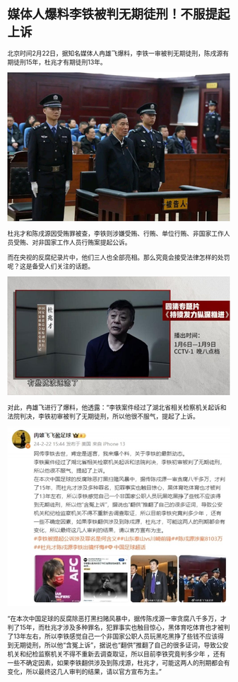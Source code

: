 # 媒体人爆料李铁被判无期徒刑！不服提起上诉

北京时间2月22日，据知名媒体人冉雄飞爆料，李铁一审被判无期徒刑，陈戌源有期徒刑15年，杜兆才有期徒刑13年。

![d7a7a1c1c1b6a15bfc057171c0516c90.jpg](https://raw.githubusercontent.com/qqhsx/qqnews_image/main/2024/02/22/媒体人爆料李铁被判无期徒刑！不服提起上诉/d7a7a1c1c1b6a15bfc057171c0516c90.jpg)

杜兆才和陈戌源因受贿罪被查，李铁则涉嫌受贿、行贿、单位行贿、非国家工作人员受贿、对非国家工作人员行贿案提起公诉。

而在央视的反腐纪录片中，他们三人也全部亮相。那么究竟会接受法律怎样的处罚呢？这是备受人们关注的话题。

![ccbeb7ffe704a52e20fed4e343f98b82.jpg](https://raw.githubusercontent.com/qqhsx/qqnews_image/main/2024/02/22/媒体人爆料李铁被判无期徒刑！不服提起上诉/ccbeb7ffe704a52e20fed4e343f98b82.jpg)

对此，冉雄飞进行了爆料，他透露：“李铁案件经过了湖北省相关检察机关起诉和法院判决，李铁初审被判了无期徒刑，所以他很不服气，提起了上诉。

![a0e513f171542dd68bdd7330367301b4.jpg](https://raw.githubusercontent.com/qqhsx/qqnews_image/main/2024/02/22/媒体人爆料李铁被判无期徒刑！不服提起上诉/a0e513f171542dd68bdd7330367301b4.jpg)

“在本次中国足球的反腐除恶打黑扫赌风暴中，据传陈戌源一审贪腐八千多万，才判了15年，而杜兆才涉及多种罪名，犯罪事实也触目惊心，黑体育吃体育也才被判了13年左右，所以李铁感觉自己一个非国家公职人员玩黑吃黑挣了些钱不应该得到无期徒刑，所以他“含冤上诉”，据说也“翻供”推翻了自己的很多证词，导致公安机关和纪检监察机关不得不重新去调查取证，所以目前李铁究竟判多少年
，还有一些不确定因素，如果李铁翻供涉及到陈戌源，杜兆才，可能这两人的刑期都会有变化，所以最终这几人审判的结果，请以官方宣布为主。”

